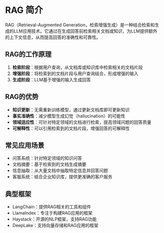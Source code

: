 # RAG 简介

RAG（Retrieval-Augmented Generation，检索增强生成）是一种结合检索和生成的LLM应用技术。它通过在生成回答前检索相关文档或知识，为LLM提供额外的上下文信息，从而提高回答的准确性和可靠性。

## RAG的工作原理

1. **检索阶段**：根据用户查询，从文档库或知识库中检索相关的文档片段
2. **增强阶段**：将检索到的文档片段与用户查询结合，形成增强的输入
3. **生成阶段**：LLM基于增强的输入生成回答

## RAG的优势

- **知识更新**：无需重新训练模型，通过更新文档库即可更新知识
- **事实准确性**：减少模型生成幻觉（hallucination）的可能性
- **领域适应性**：可针对特定领域的文档进行检索，提高领域问题的回答质量
- **可解释性**：可以引用检索到的文档片段，增强回答的可解释性

## 常见应用场景

- 问答系统：针对特定领域的知识问答
- 文档摘要：基于检索到的文档生成摘要
- 信息抽取：从大量文档中抽取特定信息并回答问题
- 客服系统：结合企业知识库，提供更准确的客户服务

## 典型框架

- LangChain：提供RAG相关的工具和组件
- LlamaIndex：专注于构建RAG应用的框架
- Haystack：开源的NLP框架，支持RAG功能
- DeepLake：支持向量存储和RAG应用的框架
